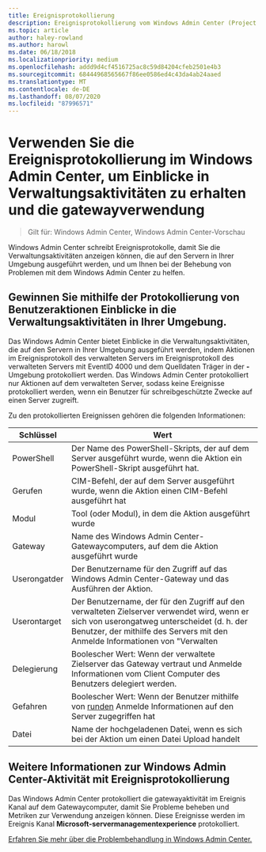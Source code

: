 ```yaml
---
title: Ereignisprotokollierung
description: Ereignisprotokollierung vom Windows Admin Center (Project Honolulu)
ms.topic: article
author: haley-rowland
ms.author: harowl
ms.date: 06/18/2018
ms.localizationpriority: medium
ms.openlocfilehash: addd9d4cf4516725ac8c59d84204cfeb2501e4b3
ms.sourcegitcommit: 68444968565667f86ee0586ed4c43da4ab24aaed
ms.translationtype: MT
ms.contentlocale: de-DE
ms.lasthandoff: 08/07/2020
ms.locfileid: "87996571"
---
```

# <a name="use-event-logging-in-windows-admin-center-to-gain-insight-into-management-activities-and-track-gateway-usage"></a>Verwenden Sie die Ereignisprotokollierung im Windows Admin Center, um Einblicke in Verwaltungsaktivitäten zu erhalten und die gatewayverwendung

>Gilt für: Windows Admin Center, Windows Admin Center-Vorschau

Windows Admin Center schreibt Ereignisprotokolle, damit Sie die Verwaltungsaktivitäten anzeigen können, die auf den Servern in Ihrer Umgebung ausgeführt werden, und um Ihnen bei der Behebung von Problemen mit dem Windows Admin Center zu helfen.

## <a name="gain-insight-into-management-activities-in-your-environment-through-user-action-logging"></a>Gewinnen Sie mithilfe der Protokollierung von Benutzeraktionen Einblicke in die Verwaltungsaktivitäten in Ihrer Umgebung.

Das Windows Admin Center bietet Einblicke in die Verwaltungsaktivitäten, die auf den Servern in Ihrer Umgebung ausgeführt werden, indem Aktionen im Ereignisprotokoll des verwalteten Servers im Ereignisprotokoll des verwalteten Servers mit EventID 4000 und dem Quelldaten Träger in der **-** Umgebung protokolliert werden. Das Windows Admin Center protokolliert nur Aktionen auf dem verwalteten Server, sodass keine Ereignisse protokolliert werden, wenn ein Benutzer für schreibgeschützte Zwecke auf einen Server zugreift.

Zu den protokollierten Ereignissen gehören die folgenden Informationen:

| Schlüssel           | Wert                                                                                              |
|---------------|----------------------------------------------------------------------------------------------------|
| PowerShell    | Der Name des PowerShell-Skripts, der auf dem Server ausgeführt wurde, wenn die Aktion ein PowerShell-Skript ausgeführt hat. |
| Gerufen           | CIM-Befehl, der auf dem Server ausgeführt wurde, wenn die Aktion einen CIM-Befehl ausgeführt hat                        |
| Modul        | Tool (oder Modul), in dem die Aktion ausgeführt wurde                                                     |
| Gateway       | Name des Windows Admin Center-Gatewaycomputers, auf dem die Aktion ausgeführt wurde                     |
| Userongatder | Der Benutzername für den Zugriff auf das Windows Admin Center-Gateway und das Ausführen der Aktion.                    |
| Userontarget  | Der Benutzername, der für den Zugriff auf den verwalteten Zielserver verwendet wird, wenn er sich von userongatweg unterscheidet (d. h. der Benutzer, der mithilfe des Servers mit den Anmelde Informationen von "Verwalten |
| Delegierung    | Boolescher Wert: Wenn der verwaltete Zielserver das Gateway vertraut und Anmelde Informationen vom Client Computer des Benutzers delegiert werden.             |
| Gefahren          | Boolescher Wert: Wenn der Benutzer mithilfe von [runden](/previous-versions/mt227395(v=msdn.10)) Anmelde Informationen auf den Server zugegriffen hat                          |
| Datei          | Name der hochgeladenen Datei, wenn es sich bei der Aktion um einen Datei Upload handelt                                |

## <a name="learn-about-windows-admin-center-activity-with-event-logging"></a>Weitere Informationen zur Windows Admin Center-Aktivität mit Ereignisprotokollierung

Das Windows Admin Center protokolliert die gatewayaktivität im Ereignis Kanal auf dem Gatewaycomputer, damit Sie Probleme beheben und Metriken zur Verwendung anzeigen können. Diese Ereignisse werden im Ereignis Kanal **Microsoft-servermanagementexperience** protokolliert.

[Erfahren Sie mehr über die Problembehandlung in Windows Admin Center.](../support/troubleshooting.md)